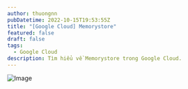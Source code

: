 ```yaml
---
author: thuongnn
pubDatetime: 2022-10-15T19:53:55Z
title: "[Google Cloud] Memorystore"
featured: false
draft: false
tags:
  - Google Cloud
description: Tìm hiểu về Memorystore trong Google Cloud.
---
```


![Image](https://github.com/user-attachments/assets/76bd7899-80aa-414d-bb87-d7ccad4c7992)

